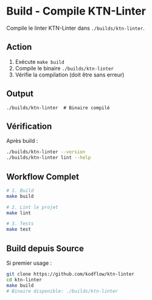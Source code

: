 # Build - Compile KTN-Linter

Compile le linter KTN-Linter dans `./builds/ktn-linter`.

## Action

1. Exécute `make build`
2. Compile le binaire `./builds/ktn-linter`
3. Vérifie la compilation (doit être sans erreur)

## Output

```
./builds/ktn-linter  # Binaire compilé
```

## Vérification

Après build :
```bash
./builds/ktn-linter --version
./builds/ktn-linter lint --help
```

## Workflow Complet

```bash
# 1. Build
make build

# 2. Lint le projet
make lint

# 3. Tests
make test
```

## Build depuis Source

Si premier usage :
```bash
git clone https://github.com/kodflow/ktn-linter
cd ktn-linter
make build
# Binaire disponible: ./builds/ktn-linter
```
